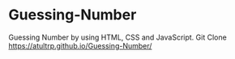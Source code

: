 # Guessing-Number
Guessing Number by using HTML, CSS and JavaScript.
Git Clone https://atultrp.github.io/Guessing-Number/
